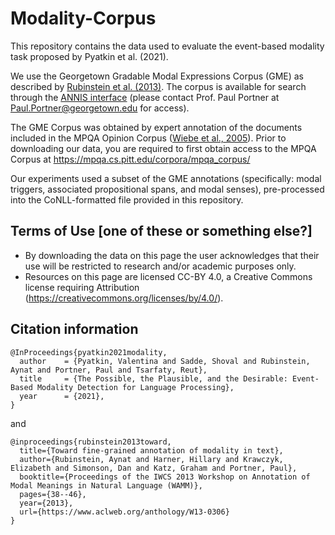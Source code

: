 # Modality-Corpus
This repository contains the data used to evaluate the event-based modality task proposed by Pyatkin et al. (2021).

We use the Georgetown Gradable Modal Expressions Corpus (GME) as described by [Rubinstein et al. (2013)](https://www.aclweb.org/anthology/W13-0306.pdf). The corpus is available for search through the [ANNIS interface](http://corpling.uis.georgetown.edu/annis/) (please contact Prof. Paul Portner at Paul.Portner@georgetown.edu for access).

The GME Corpus was obtained by expert annotation of the documents included in the MPQA Opinion Corpus ([Wiebe et al., 2005](https://link.springer.com/article/10.1007/s10579-005-7880-9)).
Prior to downloading our data, you are required to first obtain access to the MPQA Corpus at https://mpqa.cs.pitt.edu/corpora/mpqa_corpus/ 

Our experiments used a subset of the GME annotations (specifically: modal triggers, associated propositional spans, and modal senses), pre-processed into the CoNLL-formatted file provided in this repository.


## Terms of Use [one of these or something else?]
- By downloading the data on this page the user acknowledges that their use will be restricted to research and/or academic purposes only.
- Resources on this page are licensed CC-BY 4.0, a Creative Commons license requiring Attribution (https://creativecommons.org/licenses/by/4.0/).

## Citation information
```
@InProceedings{pyatkin2021modality,
  author    = {Pyatkin, Valentina and Sadde, Shoval and Rubinstein, Aynat and Portner, Paul and Tsarfaty, Reut},
  title     = {The Possible, the Plausible, and the Desirable: Event-Based Modality Detection for Language Processing},
  year      = {2021},
}
```
and 
```
@inproceedings{rubinstein2013toward,
  title={Toward fine-grained annotation of modality in text},
  author={Rubinstein, Aynat and Harner, Hillary and Krawczyk, Elizabeth and Simonson, Dan and Katz, Graham and Portner, Paul},
  booktitle={Proceedings of the IWCS 2013 Workshop on Annotation of Modal Meanings in Natural Language (WAMM)},
  pages={38--46},
  year={2013},
  url={https://www.aclweb.org/anthology/W13-0306}
}
```
